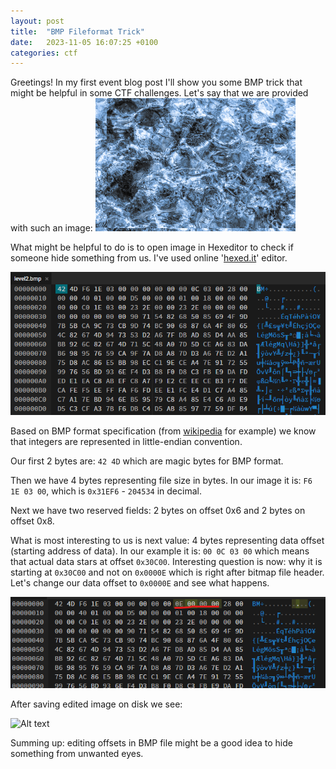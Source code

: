 ```yaml
---
layout: post
title:  "BMP Fileformat Trick"
date:   2023-11-05 16:07:25 +0100
categories: ctf
---
```

Greetings!
In my first event blog post I'll show you some BMP trick that might be helpful in some CTF challenges.
Let's say that we are provided with such an image:
![Image](/docs/images/post1/level2.bmp)

What might be helpful to do is to open image in Hexeditor to check if someone hide something from us.
I've used online '[hexed.it](https://hexed.it)' editor.

![Alt text](/docs/images/post1/hexed-preview1.png)

Based on BMP format specification (from [wikipedia](https://en.wikipedia.org/wiki/BMP_file_format) for example) we know that integers are represented in little-endian convention.

Our first 2 bytes are: `42 4D` which are magic bytes for BMP format.

Then we have 4 bytes representing file size in bytes. In our image it is: `F6 1E 03 00`, which is `0x31EF6` - `204534` in decimal.

Next we have two reserved fields: 2 bytes on offset 0x6 and 2 bytes on offset 0x8.

What is most interesting to us is next value: 4 bytes representing data offset (starting address of data).
In our example it is: `00 0C 03 00` which means that actual data stars at offset `0x30C00`. Interesting question is now: why it is starting at `0x30C00` and not on `0x0000E` which is right after bitmap file header. Let's change our data offset to `0x0000E` and see what happens.

![Alt text](/docs/images/post1/hexed-preview2.png)

After saving edited image on disk we see:

![Alt text](/docs/mages/post1/level2-flag.png)

Summing up: editing offsets in BMP file might be a good idea to hide something from unwanted eyes.